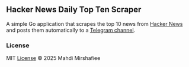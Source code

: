 ## Hacker News Daily Top Ten Scraper
A simple Go application that scrapes the top 10 news from [Hacker News](https://news.ycombinator.com/news) and posts them automatically to a [Telegram channel](https://t.me/TopTenHackerNews).

### License
MIT [License](./LICENSE) © 2025 Mahdi Mirshafiee

